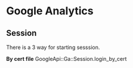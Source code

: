 # Google Analytics

## Session

There is a 3 way for starting sesssion.

**By cert file**
    GoogleApi::Ga::Session.login_by_cert
